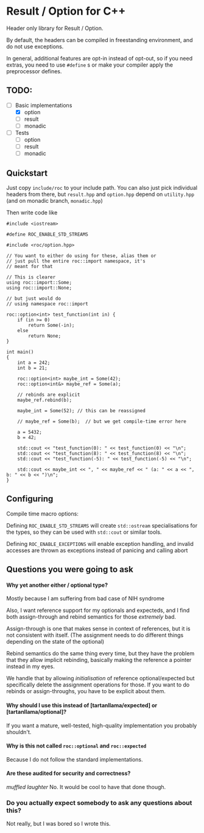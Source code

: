 Result / Option for C++
=======================
Header only library for Result / Option.

By default, the headers can be compiled in freestanding environment,
and do not use exceptions.

In general, additional features are opt-in instead of opt-out, so
if you need extras, you need to use `#define` s or make your compiler
apply the preprocessor defines.

TODO:
-----
- [ ] Basic implementations
    - [x] option
    - [ ] result
    - [ ] monadic
- [ ] Tests
    - [ ] option
    - [ ] result
    - [ ] monadic

Quickstart
----------
Just copy `include/roc` to your include path.  You can also just pick
individual headers from there, but `result.hpp` and `option.hpp` depend
on `utility.hpp` (and on monadic branch, `monadic.hpp`)

Then write code like

```
#include <iostream>

#define ROC_ENABLE_STD_STREAMS

#include <roc/option.hpp>

// You want to either do using for these, alias them or
// just pull the entire roc::import namespace, it's
// meant for that

// This is clearer
using roc::import::Some;
using roc::import::None;

// but just would do
// using namespace roc::import

roc::option<int> test_function(int in) {
    if (in >= 0)
        return Some(-in);
    else
        return None;
}

int main()
{
    int a = 242;
    int b = 21;

    roc::option<int> maybe_int = Some(42);
    roc::option<int&> maybe_ref = Some(a);

    // rebinds are explicit
    maybe_ref.rebind(b);

    maybe_int = Some(52); // this can be reassigned

    // maybe_ref = Some(b);  // but we get compile-time error here

    a = 5432;
    b = 42;

    std::cout << "test_function(0): " << test_function(0) << "\n";
    std::cout << "test_function(8): " << test_function(8) << "\n";
    std::cout << "test_function(-5): " << test_function(-5) << "\n";

    std::cout << maybe_int << ", " << maybe_ref << " (a: " << a << ", b: " << b << ")\n";
}
```


Configuring
-----------
Compile time macro options:

Defining `ROC_ENABLE_STD_STREAMS` will create `std::ostream` specialisations
for the types, so they can be used with `std::cout` or similar tools.

Defining `ROC_ENABLE_EXCEPTIONS` will enable exception handling, and invalid
accesses are thrown as exceptions instead of panicing and calling abort

Questions you were going to ask
-------------------------------

####  Why yet another either / optional type?

Mostly because I am suffering from bad case of NIH syndrome

Also, I want reference support for my optionals and expecteds, and I find both
assign-through and rebind semantics for those *extremely* bad.

Assign-through is one that makes sense in context of references, but it is not
consistent with itself.  (The assignment needs to do different things depending
on the state of the optional)

Rebind semantics do the same thing every time, but they have the problem that
they allow implicit rebinding, basically making the reference a pointer instead
in my eyes.

We handle that by allowing *initialisation* of reference optional/expected but
specifically delete the assignment operations for those.  If you want to do rebinds
or assign-throughs, you have to be explicit about them.


####  Why should I use this instead of [tartanllama/expected] or [tartanllama/optional]?

If you want a mature, well-tested, high-quality implementation you probably shouldn't.


####  Why is this not called `roc::optional` and `roc::expected`

Because I do not follow the standard implementations.


####  Are these audited for security and correctness?

*muffled laughter* No.  It would be cool to have that done though.


###  Do you actually expect somebody to ask any questions about this?

Not really, but I was bored so I wrote this.
